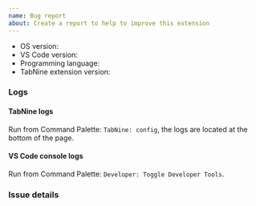 ```yaml
---
name: Bug report
about: Create a report to help to improve this extension
---
```


- OS version:
- VS Code version:
- Programming language:
- TabNine extension version:

### Logs

#### TabNine logs

Run from Command Palette: `TabNine: config`, the logs are located at the bottom of the page.

<!-- Paste TabNine logs here -->

#### VS Code console logs

Run from Command Palette: `Developer: Toggle Developer Tools`.

<!-- Paste VS Code console logs here -->

### Issue details

<!-- Describe your issue here -->
